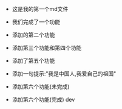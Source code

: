 - 这是我的第一个md文件
- 我们完成了一个功能
- 添加的第二个功能
- 添加第三个功能和第四个功能
- 添加了第五个功能
- 添加一句提示:"我是中国人,我爱自己的祖国"

- 添加第六个功能(未完成)
- 添加第六个功能(完成) dev